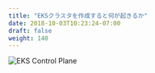 ```yaml
---
title: "EKSクラスタを作成すると何が起きるか"
date: 2018-10-03T10:23:24-07:00
draft: false
weight: 140
---
```



![EKS Control Plane](/images/introduction/eks-k8s-control-plane.svg)
